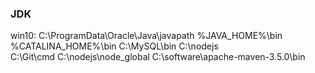 ### JDK
win10:
C:\ProgramData\Oracle\Java\javapath
%JAVA_HOME%\bin
%CATALINA_HOME%\bin
C:\MySQL\bin
C:\nodejs\
C:\Git\cmd
C:\nodejs\node_global
C:\software\apache-maven-3.5.0\bin

